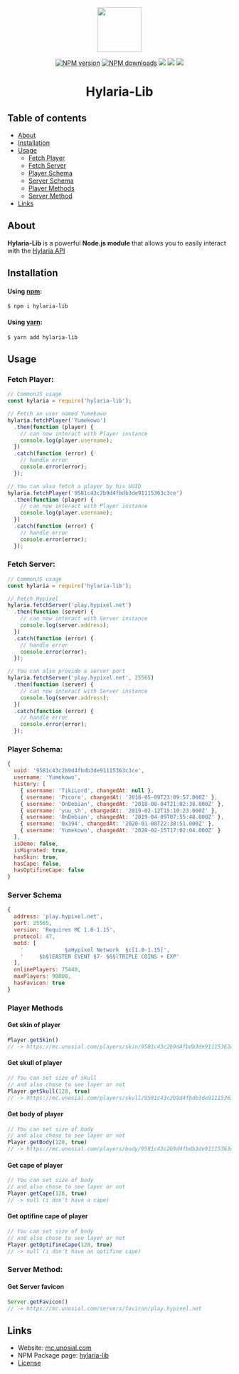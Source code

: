 <div align="center">

<img src="https://unosial.com/src/images/logo/logo.png" width="100px">
<br>

<a href="https://www.npmjs.com/package/hylaria-lib"><img src="https://img.shields.io/npm/v/hylaria-lib.svg?maxAge=3600" alt="NPM version" /></a>
<a href="https://www.npmjs.com/package/hylaria-lib"><img src="https://img.shields.io/npm/dt/hylaria-lib.svg?maxAge=3600" alt="NPM downloads" /></a>
<a href="https://travis-ci.org/github/unosial/Hylaria-Lib"><img src="https://api.travis-ci.org/unosial/Hylaria-Lib.svg"></a>
<a href="https://david-dm.org/unosial/Hylaria-Lib"><img src="https://david-dm.org/unosial/Hylaria-Lib/status.svg"></a>
<a href="https://unosial.com/discord"><img src="https://discordapp.com/api/guilds/455308441360138242/embed.png"></a>

# Hylaria-Lib

</div>

## Table of contents

- [About](#about)
- [Installation](#installation)
- [Usage](#usage)
  - [Fetch Player](#fetch-player)
  - [Fetch Server](#fetch-server)
  - [Player Schema](#player-schema)
  - [Server Schema](#server-schema)
  - [Player Methods](#player-methods)
  - [Server Method](#server-method)
- [Links](#links)

## About

**Hylaria-Lib** is a powerful **Node.js module** that allows you to easily interact with the [Hylaria API](https://mc.unosial.com)

## Installation

#### Using [npm](https://npmjs.org):
```
$ npm i hylaria-lib
```

#### Using [yarn](https://yarnpkg.com/):
```
$ yarn add hylaria-lib
```

## Usage

### Fetch Player:

```js
// CommonJS usage
const hylaria = require('hylaria-lib');

// Fetch an user named Yumekowo
hylaria.fetchPlayer('Yumekowo')
  .then(function (player) {
    // can now interact with Player instance
    console.log(player.username);
  })
  .catch(function (error) {
    // handle error
    console.error(error);
  });

// You can also fetch a player by his UUID
hylaria.fetchPlayer('9581c43c2b9d4fbdb3de91115363c3ce')
  .then(function (player) {
    // can now interact with Player instance
    console.log(player.username);
  })
  .catch(function (error) {
    // handle error
    console.error(error);
  });

```

### Fetch Server:

```js
// CommonJS usage
const hylaria = require('hylaria-lib');

// Fetch Hypixel
hylaria.fetchServer('play.hypixel.net')
  .then(function (server) {
    // can now interact with Server instance
    console.log(server.address);
  })
  .catch(function (error) {
    // handle error
    console.error(error);
  });

// You can also provide a server port
hylaria.fetchServer('play.hypixel.net', 25565)
  .then(function (server) {
    // can now interact with Server instance
    console.log(server.address);
  })
  .catch(function (error) {
    // handle error
    console.error(error);
  });
```

### Player Schema:

```js
{
  uuid: '9581c43c2b9d4fbdb3de91115363c3ce',
  username: 'Yumekowo',
  history: [
    { username: 'TikiLord', changedAt: null },
    { username: 'Picore', changedAt: '2018-05-09T23:09:57.000Z' },
    { username: 'OnDebian', changedAt: '2018-08-04T21:02:38.000Z' },
    { username: 'yuu_sh', changedAt: '2019-02-12T15:10:23.000Z' },
    { username: '0nDebian', changedAt: '2019-04-09T07:55:48.000Z' },
    { username: '0x394', changedAt: '2020-01-08T22:38:51.000Z' },
    { username: 'Yumekowo', changedAt: '2020-02-15T17:02:04.000Z' }
  ],
  isDemo: false,
  isMigrated: true,
  hasSkin: true,
  hasCape: false,
  hasOptifineCape: false
}
```

### Server Schema

```js
{
  address: 'play.hypixel.net',
  port: 25565,
  version: 'Requires MC 1.8-1.15',
  protocol: 47,
  motd: [
    '             §aHypixel Network  §c[1.8-1.15]',
    '     §b§lEASTER EVENT §7- §6§lTRIPLE COINS + EXP'
  ],
  onlinePlayers: 75440,
  maxPlayers: 90000,
  hasFavicon: true
}
```

### Player Methods

#### Get skin of player
```js
Player.getSkin()
// -> https://mc.unosial.com/players/skin/9581c43c2b9d4fbdb3de91115363c3ce
```

#### Get skull of player
```js
// You can set size of skull
// and also chose to see layer or not
Player.getSkull(128, true)
// -> https://mc.unosial.com/players/skull/9581c43c2b9d4fbdb3de91115363c3ce?helmet=true&size=128
```

#### Get body of player
```js
// You can set size of body
// and also chose to see layer or not
Player.getBody(128, true)
// -> https://mc.unosial.com/players/body/9581c43c2b9d4fbdb3de91115363c3ce?armor=true&size=128
```

#### Get cape of player
```js
// You can set size of body
// and also chose to see layer or not
Player.getCape(128, true)
// -> null (i don't have a cape)
```

#### Get optifine cape of player
```js
// You can set size of body
// and also chose to see layer or not
Player.getOptifineCape(128, true)
// -> null (i don't have an optifine cape)
```

### Server Method:

#### Get Server favicon
```js
Server.getFavicon()
// -> https://mc.unosial.com/servers/favicon/play.hypixel.net
```

## Links

- Website: [mc.unosial.com](https://mc.unosial.com)
- NPM Package page: [hylaria-lib](https://www.npmjs.com/package/hylaria-lib)
- [License](LICENSE.md)
